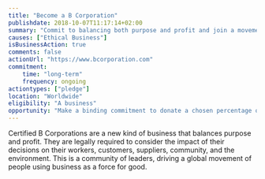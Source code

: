 ```yaml
---
title: "Become a B Corporation"
publishdate: 2018-10-07T11:17:14+02:00
summary: "Commit to balancing both purpose and profit and join a movement of people using business as a force for good."
causes: ["Ethical Business"]
isBusinessAction: true
comments: false
actionUrl: "https://www.bcorporation.com"
commitment:
    time: "long-term"
    frequency: ongoing
actiontypes: ["pledge"]
location: "Worldwide"
eligibility: "A business"
opportunity: "Make a binding commitment to donate a chosen percentage of your personal proceeds at the point of liquidity. Choose the percentage that's right for you, above our minimum 2%."
---
```


Certified B Corporations are a new kind of business that balances purpose and profit. They are legally required to consider the impact of their decisions on their workers, customers, suppliers, community, and the environment. This is a community of leaders, driving a global movement of people using business as a force for good.